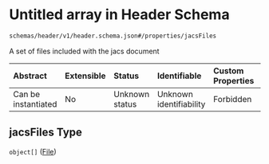 # Untitled array in Header Schema

```txt
schemas/header/v1/header.schema.json#/properties/jacsFiles
```

A set of files included with the jacs document

| Abstract            | Extensible | Status         | Identifiable            | Custom Properties | Additional Properties | Access Restrictions | Defined In                                                                                               |
| :------------------ | :--------- | :------------- | :---------------------- | :---------------- | :-------------------- | :------------------ | :------------------------------------------------------------------------------------------------------- |
| Can be instantiated | No         | Unknown status | Unknown identifiability | Forbidden         | Allowed               | none                | [header.schema.json\*](../../https:/hai.ai/schemas/=./schemas/header.schema.json "open original schema") |

## jacsFiles Type

`object[]` ([File](header-properties-jacsfiles-file.md))

